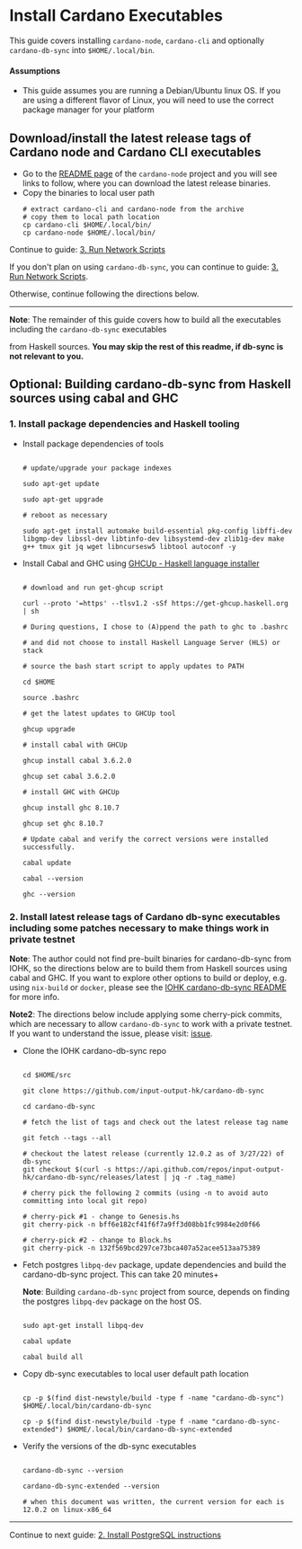 # Install Cardano Executables

This guide covers installing `cardano-node`, `cardano-cli` and optionally `cardano-db-sync` into `$HOME/.local/bin`.

#### Assumptions
- This guide assumes you are running a Debian/Ubuntu linux OS.
  If you are using a different flavor of Linux, you will need to use the correct package manager for your platform
  
## Download/install the latest release tags of Cardano node and Cardano CLI executables

- Go to the [README page](https://github.com/input-output-hk/cardano-node#linux-executable) of the `cardano-node` project
  and you will see links to follow, where you can download the latest release binaries.
- Copy the binaries to local user path
  ```shell
  # extract cardano-cli and cardano-node from the archive
  # copy them to local path location
  cp cardano-cli $HOME/.local/bin/
  cp cardano-node $HOME/.local/bin/
  ```
Continue to guide: [3. Run Network Scripts](./3-RUN_NETWORK_SCRIPTS.md)


If you don't plan on using `cardano-db-sync`, you can continue to guide: [3. Run Network Scripts](./3-RUN_NETWORK_SCRIPTS.md).

Otherwise, continue following the directions below.

***

**Note**: The remainder of this guide covers how to build all the executables including the `cardano-db-sync` executables

from Haskell sources. **You may skip the rest of this readme, if db-sync is not relevant to you.**

## Optional: Building cardano-db-sync from Haskell sources using cabal and GHC

### 1. Install package dependencies and Haskell tooling

- Install package dependencies of tools

  ```shell

  # update/upgrade your package indexes

  sudo apt-get update

  sudo apt-get upgrade  

  # reboot as necessary
    
  sudo apt-get install automake build-essential pkg-config libffi-dev libgmp-dev libssl-dev libtinfo-dev libsystemd-dev zlib1g-dev make g++ tmux git jq wget libncursesw5 libtool autoconf -y  

  ```

- Install Cabal and GHC using [GHCUp - Haskell language installer](https://www.haskell.org/ghcup/)

  ```shell

  # download and run get-ghcup script

  curl --proto '=https' --tlsv1.2 -sSf https://get-ghcup.haskell.org | sh

  # During questions, I chose to (A)ppend the path to ghc to .bashrc

  # and did not choose to install Haskell Language Server (HLS) or stack

  # source the bash start script to apply updates to PATH

  cd $HOME

  source .bashrc
  
  # get the latest updates to GHCUp tool

  ghcup upgrade

  # install cabal with GHCUp 

  ghcup install cabal 3.6.2.0

  ghcup set cabal 3.6.2.0

  # install GHC with GHCUp

  ghcup install ghc 8.10.7

  ghcup set ghc 8.10.7
  
  # Update cabal and verify the correct versions were installed successfully.

  cabal update

  cabal --version

  ghc --version

  ```

### 2. Install latest release tags of Cardano db-sync executables including some patches necessary to make things work in private testnet  

**Note**: The author could not find pre-built binaries for cardano-db-sync from IOHK, so the directions below
are to build them from Haskell sources using cabal and GHC.  If you want to explore other options to build
or deploy, e.g. using `nix-build` or `docker`,
please see the [IOHK cardano-db-sync README](https://github.com/input-output-hk/cardano-db-sync#readme) for more info.

**Note2**: The directions below include applying some cherry-pick commits, which are necessary to allow `cardano-db-sync`
to work with a private testnet.  If you want to understand the issue, please visit: [issue](https://github.com/input-output-hk/cardano-db-sync/issues/1046). 

- Clone the IOHK cardano-db-sync repo

  ```shell

  cd $HOME/src

  git clone https://github.com/input-output-hk/cardano-db-sync

  cd cardano-db-sync  

  # fetch the list of tags and check out the latest release tag name  

  git fetch --tags --all

  # checkout the latest release (currently 12.0.2 as of 3/27/22) of db-sync
  git checkout $(curl -s https://api.github.com/repos/input-output-hk/cardano-db-sync/releases/latest | jq -r .tag_name)

  # cherry pick the following 2 commits (using -n to avoid auto committing into local git repo)

  # cherry-pick #1 - change to Genesis.hs
  git cherry-pick -n bff6e182cf41f6f7a9ff3d08bb1fc9984e2d0f66

  # cherry-pick #2 - change to Block.hs
  git cherry-pick -n 132f569bcd297ce73bca407a52acee513aa75389

  ```

- Fetch postgres `libpq-dev` package, update dependencies and build the cardano-db-sync project.  This can take 20 minutes+
  
  **Note**: Building `cardano-db-sync` project from source, depends on finding the postgres `libpq-dev` package on the host OS.

  ```shell

  sudo apt-get install libpq-dev

  cabal update

  cabal build all

  ```

- Copy db-sync executables to local user default path location

  ```shell

  cp -p $(find dist-newstyle/build -type f -name "cardano-db-sync") $HOME/.local/bin/cardano-db-sync

  cp -p $(find dist-newstyle/build -type f -name "cardano-db-sync-extended") $HOME/.local/bin/cardano-db-sync-extended  

  ```

- Verify the versions of the db-sync executables

  ```shell

  cardano-db-sync --version

  cardano-db-sync-extended --version
  
  # when this document was written, the current version for each is 12.0.2 on linux-x86_64

  ```

---

Continue to next guide: [2. Install PostgreSQL instructions](./2-INSTALL_POSTGRESQL.md)